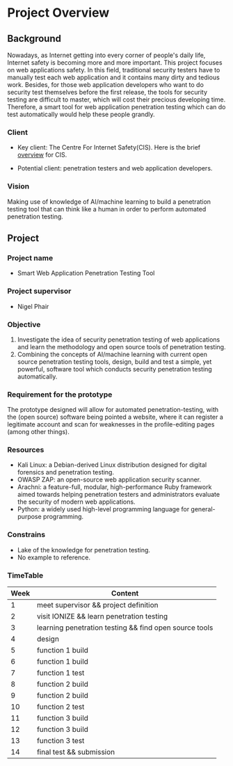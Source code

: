 # Project Overview
## Background
Nowadays, as Internet getting into every corner of people's daily life, Internet
safety is becoming more and more important. This project focuses on web applications
safety. In this field, traditional security testers have to manually test each web
application and it contains many dirty and tedious work. Besides, for those web
application developers who want to do security test themselves before the first
release, the tools for security testing are difficult to master, which will cost
their precious developing time. Therefore, a smart tool for web application
penetration testing which can do test automatically would help these people grandly.


### Client
- Key client: The Centre For Internet Safety(CIS). Here is the brief [overview](http://www.canberra.edu.au/cis/aboutcis/) for CIS.

- Potential client: penetration testers and web application developers.

### Vision
Making use of knowledge of AI/machine learning to build a penetration testing tool
that can think like a human in order to perform automated penetration testing.

## Project
### Project name
- Smart Web Application Penetration Testing Tool

### Project supervisor
- Nigel Phair

### Objective
1. Investigate the idea of security penetration testing of web applications and learn the methodology and open source tools of penetration testing.
2. Combining the concepts of AI/machine learning with current open source penetration testing tools, design, build and test a simple, yet powerful, software tool which conducts security penetration testing automatically.

### Requirement for the prototype
The prototype designed will allow for automated penetration-testing, with the (open source) software being pointed a website, where it can register a legitimate account and scan for weaknesses in the profile-editing pages (among other things).

### Resources
- Kali Linux: a Debian-derived Linux distribution designed for digital forensics and penetration testing.
- OWASP ZAP: an open-source web application security scanner.
- Arachni: a feature-full, modular, high-performance Ruby framework aimed towards helping penetration testers and administrators evaluate the security of modern web applications.
- Python: a widely used high-level programming language for general-purpose programming.

### Constrains
- Lake of the knowledge for penetration testing.
- No example to reference.

### TimeTable
|Week       |Content              |
|-----------|---------------------|
|1|meet supervisor && project definition|
|2|visit IONIZE && learn penetration testing|
|3|learning penetration testing && find open source tools|
|4|design|
|5|function 1 build|
|6|function 1 build|
|7|function 1 test|
|8|function 2 build|
|9|function 2 build|
|10|function 2 test|
|11|function 3 build|
|12|function 3 build|
|13|function 3 test|
|14|final test && submission|
